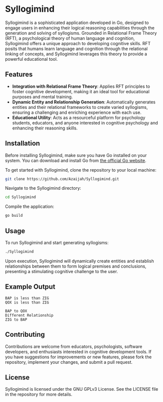 # Syllogimind

Syllogimind is a sophisticated application developed in Go, designed to engage users in enhancing their logical reasoning capabilities through the generation and solving of syllogisms. Grounded in Relational Frame Theory (RFT), a psychological theory of human language and cognition, Syllogimind offers a unique approach to developing cognitive skills. RFT posits that humans learn language and cognition through the relational linking of concepts, and Syllogimind leverages this theory to provide a powerful educational tool.

## Features

- **Integration with Relational Frame Theory**: Applies RFT principles to foster cognitive development, making it an ideal tool for educational purposes and mental training.
- **Dynamic Entity and Relationship Generation**: Automatically generates entities and their relational frameworks to create varied syllogisms, ensuring a challenging and enriching experience with each use.
- **Educational Utility**: Acts as a resourceful platform for psychology students, educators, and anyone interested in cognitive psychology and enhancing their reasoning skills.

## Installation

Before installing Syllogimind, make sure you have Go installed on your system. You can download and install Go from [the official Go website](https://golang.org/dl/).

To get started with Syllogimind, clone the repository to your local machine:

```bash
git clone https://github.com/Azaijah/Syllogimind.git
```

Navigate to the Syllogimind directory:

```bash
cd Syllogimind
```

Compile the application:

```bash
go build
```

## Usage

To run Syllogimind and start generating syllogisms:

```bash
./Syllogimind
```

Upon execution, Syllogimind will dynamically create entities and establish relationships between them to form logical premises and conclusions, presenting a stimulating cognitive challenge to the user.


## Example Output

```
BAP is less than ZIG
QOX is less than ZIG

BAP to QOX
Different Relationship
ZIG to BAP
```

## Contributing

Contributions are welcome from educators, psychologists, software developers, and enthusiasts interested in cognitive development tools. If you have suggestions for improvements or new features, please fork the repository, implement your changes, and submit a pull request.

## License

Syllogimind is licensed under the GNU GPLv3 License. See the LICENSE file in the repository for more details.
